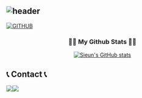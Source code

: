 <div align="left">
  
![header](https://capsule-render.vercel.app/api?type=waving&color=timeGradient&text=Welcome%20to%20Sieun's%20GitHub%20👋&animation=twinkling&fontSize=35&fontAlignY=40&fontAlign=70&height=250)
---
  
[![GITHUB](https://hits.seeyoufarm.com/api/count/incr/badge.svg?url=https%3A%2F%2Fgithub.com%2Fnuexis&count_bg=%23E6E6FA&title_bg=%23E6E6FA&icon=github.svg&icon_color=%23FFFFFF&title=GITHUB&edge_flat=false)](https://github.com/nuexis)

<h3 align="center">👩‍💻 My Github Stats 👩‍💻</h3>
<div align="center">

[![Sieun's GitHub stats](https://github-readme-stats.vercel.app/api?username=nuexis&hide_title=true&show_icons=true&include_all_commits=true&disable_animations=true&theme=vue)](https://github.com/anuraghazra/github-readme-stats)
</div>

## 📞 Contact 📞
<div style="display:flex; flex-direction:row;">
    <a href="https://www.instagram.com/nuexis__/">
        <img src="https://img.shields.io/badge/Instagram-AADDCC?style=for-the-badge&logo=Instagram&logoColor=white"> 
    </a>
    <a href="mailto:ssing_726@naver.com">
        <img src="https://img.shields.io/badge/Mail-FC9595?style=for-the-badge&logo=Mail&logoColor=white"> 
    </a>
</div><br>

<!--
**nuexis/nuexis** is a ✨ _special_ ✨ repository because its `README.md` (this file) appears on your GitHub profile.

Here are some ideas to get you started:

- 🔭 I’m currently working on ...
- 🌱 I’m currently learning ...
- 👯 I’m looking to collaborate on ...
- 🤔 I’m looking for help with ...
- 💬 Ask me about ...
- 📫 How to reach me: ...
- 😄 Pronouns: ...
- ⚡ Fun fact: ...
-->
